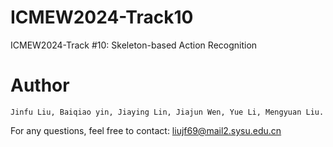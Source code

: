 # ICMEW2024-Track10
ICMEW2024-Track #10: Skeleton-based Action Recognition
# Author
```
Jinfu Liu, Baiqiao yin, Jiaying Lin, Jiajun Wen, Yue Li, Mengyuan Liu.
```
For any questions, feel free to contact: liujf69@mail2.sysu.edu.cn
